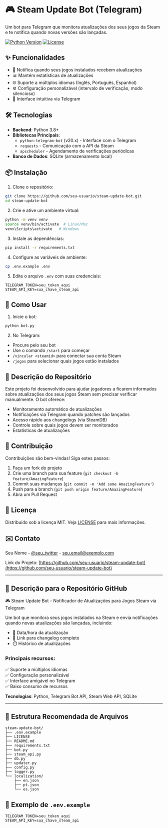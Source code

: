 # 🎮 Steam Update Bot (Telegram)

Um bot para Telegram que monitora atualizações dos seus jogos da Steam e te notifica quando novas versões são lançadas.

[![Python Version](https://img.shields.io/badge/python-3.8+-blue.svg)](https://www.python.org/downloads/)
[![License](https://img.shields.io/badge/license-MIT-green.svg)](LICENSE)

## ✨ Funcionalidades

- 🔔 Notifica quando seus jogos instalados recebem atualizações
- 📊 Mantém estatísticas de atualizações
- 🌐 Suporte a múltiplos idiomas (Inglês, Português, Espanhol)
- ⚙️ Configuração personalizável (intervalo de verificação, modo silencioso)
- 📱 Interface intuitiva via Telegram

## 🛠 Tecnologias

- **Backend**: Python 3.8+
- **Bibliotecas Principais**:
  - `python-telegram-bot` (v20.x) - Interface com o Telegram
  - `requests` - Comunicação com a API da Steam
  - `apscheduler` - Agendamento de verificações periódicas
- **Banco de Dados**: SQLite (armazenamento local)

## 📦 Instalação

1. Clone o repositório:
```bash
git clone https://github.com/seu-usuario/steam-update-bot.git
cd steam-update-bot
```

2. Crie e ative um ambiente virtual:
```bash
python -m venv venv
source venv/bin/activate  # Linux/Mac
venv\Scripts\activate   # Windows
```

3. Instale as dependências:
```bash
pip install -r requirements.txt
```

4. Configure as variáveis de ambiente:
```bash
cp .env.example .env
```

5. Edite o arquivo `.env` com suas credenciais:
```
TELEGRAM_TOKEN=seu_token_aqui
STEAM_API_KEY=sua_chave_steam_api
```

## 🚀 Como Usar

1. Inicie o bot:
```bash
python bot.py
```

2. No Telegram:
- Procure pelo seu bot
- Use o comando `/start` para começar
- `/vincular <steamid>` para conectar sua conta Steam
- `/jogos` para selecionar quais jogos estão instalados

## 📝 Descrição do Repositório

Este projeto foi desenvolvido para ajudar jogadores a ficarem informados sobre atualizações dos seus jogos Steam sem precisar verificar manualmente. O bot oferece:

- Monitoramento automático de atualizações
- Notificações via Telegram quando patches são lançados
- Acesso rápido aos changelogs (via SteamDB)
- Controle sobre quais jogos devem ser monitorados
- Estatísticas de atualizações

## 🤝 Contribuição

Contribuições são bem-vindas! Siga estes passos:

1. Faça um fork do projeto
2. Crie uma branch para sua feature (`git checkout -b feature/AmazingFeature`)
3. Commit suas mudanças (`git commit -m 'Add some AmazingFeature'`)
4. Push para a branch (`git push origin feature/AmazingFeature`)
5. Abra um Pull Request

## 📄 Licença

Distribuído sob a licença MIT. Veja [LICENSE](LICENSE) para mais informações.

## ✉️ Contato

Seu Nome - [@seu_twitter](https://twitter.com/seu_twitter) - seu.email@exemplo.com

Link do Projeto: [https://github.com/seu-usuario/steam-update-bot](https://github.com/seu-usuario/steam-update-bot)

---

## 📌 Descrição para o Repositório GitHub

🎮 Steam Update Bot - Notificador de Atualizações para Jogos Steam via Telegram

Um bot que monitora seus jogos instalados na Steam e envia notificações quando novas atualizações são lançadas, incluindo:

- 📅 Data/hora da atualização
- 📝 Link para changelog completo
- ⏱️ Histórico de atualizações

### Principais recursos:
✅ Suporte a múltiplos idiomas  
✅ Configuração personalizável  
✅ Interface amigável no Telegram  
✅ Baixo consumo de recursos

**Tecnologias**: Python, Telegram Bot API, Steam Web API, SQLite

---

## 📁 Estrutura Recomendada de Arquivos

```
steam-update-bot/
├── .env.example
├── LICENSE
├── README.md
├── requirements.txt
├── bot.py
├── steam_api.py
├── db.py
├── updater.py
├── config.py
├── logger.py
└── localization/
    ├── en.json
    ├── pt.json
    └── es.json
```

## 🔐 Exemplo de `.env.example`
```
TELEGRAM_TOKEN=seu_token_aqui
STEAM_API_KEY=sua_chave_steam_api
```